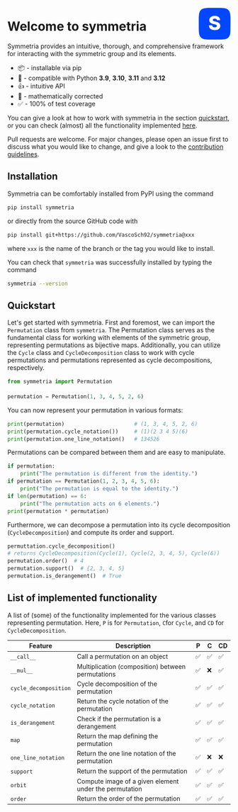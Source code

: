 <a href="https://symmetria.readthedocs.io/en/latest/"><img src="https://github.com/VascoSch92/symmetria/blob/main/docs/source/_static/symmetria.png" width="72" align="right" /></a>


# Welcome to symmetria

Symmetria provides an intuitive, thorough, and comprehensive framework for interacting
with the symmetric group and its elements.

- 📦 - installable via pip
- 🐍 - compatible with Python **3.9**, **3.10**, **3.11** and **3.12**
- 👍 - intuitive API
- 🔢 - mathematically corrected
- ✅ - 100% of test coverage

You can give a look at how to work with symmetria in the section [quickstart](#quickstart),
or you can check (almost) all the functionality implemented
[here](#list-of-implemented-functionality).

Pull requests are welcome. For major changes, please open an issue first
to discuss what you would like to change, and give a look to the
[contribution guidelines](https://github.com/VascoSch92/symmetria/blob/main/CONTRIBUTING.md).

## Installation

Symmetria can be comfortably installed from PyPI using the command

```bash
pip install symmetria
```

or directly from the source GitHub code with

```bash
pip install git+https://github.com/VascoSch92/symmetria@xxx
```

where `xxx` is the name of the branch or the tag you would like to install.

You can check that `symmetria` was successfully installed by typing the command

```bash
symmetria --version
```

## Quickstart

Let's get started with symmetria. First and foremost, we can import the `Permutation`
class from `symmetria`. The Permutation class serves as the fundamental class for
working with elements of the symmetric group, representing permutations as
bijective maps. Additionally, you can utilize the `Cycle` class and `CycleDecomposition`
class to work with cycle permutations and permutations represented as cycle
decompositions, respectively.

```python
from symmetria import Permutation

permutation = Permutation(1, 3, 4, 5, 2, 6)
```

You can now represent your permutation in various formats:

```python
print(permutation)                      # (1, 3, 4, 5, 2, 6)
print(permutation.cycle_notation())     # (1)(2 3 4 5)(6)
print(permutation.one_line_notation()   # 134526
```

Permutations can be compared between them and are easy to manipulate.

```python
if permutation:
    print("The permutation is different from the identity.")
if permutation == Permutation(1, 2, 3, 4, 5, 6):
    print("The permutation is equal to the identity.")
if len(permutation) == 6:
    print("The permutation acts on 6 elements.")
print(permutation * permutation)
```

Furthermore, we can decompose a permutation into its cycle decomposition
(`CycleDecomposition`) and compute its order and support.

```python
permuttation.cycle_decomposition()
# returns CycleDecomposition(Cycle(1), Cycle(2, 3, 4, 5), Cycle(6))
permutation.order()  # 4
permutation.support()  # {2, 3, 4, 5}
permutation.is_derangement()  # True
```

## List of implemented functionality

A list of (some) of the functionality implemented for the various classes representing permutation.
Here, `P` is for `Permutation`, `C`for `Cycle`, and `CD` for `CycleDecomposition`.

| Feature               | Description                                            | P   | C   | CD  |
| --------------------- |--------------------------------------------------------| --- | --- | --- |
| `__call__`            | Call a permutation on an object                        | ✅   | ✅   | ✅   |
| `__mul__`             | Multiplication (composition) between permutations      | ✅   | ❌   | ✅   |
| `cycle_decomposition` | Cycle decomposition of the permutation                 | ✅   | ✅   | ✅   |
| `cycle_notation`      | Return the cycle notation of the permutation           | ✅   | ✅   | ✅   |
| `is_derangement`      | Check if the permutation is a derangement              | ✅   | ✅   | ✅   |
| `map`                 | Return the map defining the permutation                | ✅   | ✅   | ✅   |
| `one_line_notation`   | Return the one line notation of the permutation        | ✅   | ❌   | ❌   |
| `support`             | Return the support of the permutation                  | ✅   | ✅   | ✅   |
| `orbit`               | Compute image of a given element under the permutation | ✅   | ✅   | ✅   |
| `order`               | Return the order of the permutation                    | ✅   | ✅   | ✅   |
